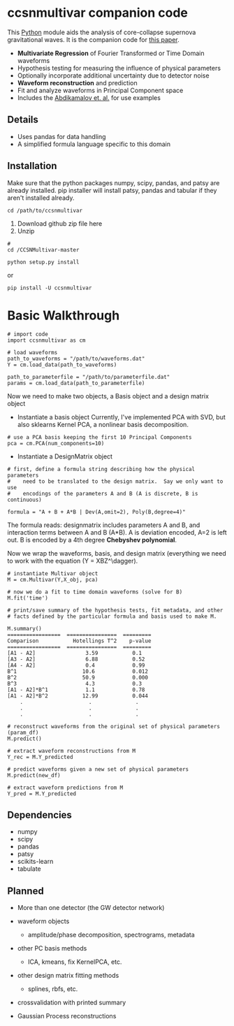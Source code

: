 # ccsnmultivar companion code


This [Python](http://www.python.org/) module aids the analysis of core-collapse supernova gravitational waves.  It is the companion code for [this paper](http://arxiv.org/abs/1406.1164).

* **Multivariate Regression** of Fourier Transformed or Time Domain waveforms
* Hypothesis testing for measuring the influence of physical parameters
* Optionally incorporate additional uncertainty due to detector noise
* **Waveform reconstruction** and prediction
* Fit and analyze waveforms in Principal Component space
* Includes the [Abdikamalov et. al.](http://arxiv.org/abs/1311.3678) for use examples 

## Details
* Uses pandas for data handling
* A simplified formula language specific to this domain

## Installation
Make sure that the python packages numpy, scipy, pandas, and patsy are already installed.
pip installer will install patsy, pandas and tabular if they aren't installed already.

    cd /path/to/ccsnmultivar
1. Download github zip file here
2. Unzip
```
# 
cd /CCSNMultivar-master

python setup.py install
```
or

    pip install -U ccsnmultivar

# Basic Walkthrough

```
# import code
import ccsnmultivar as cm

# load waveforms
path_to_waveforms = "/path/to/waveforms.dat"
Y = cm.load_data(path_to_waveforms)

path_to_parameterfile = "/path/to/parameterfile.dat"
params = cm.load_data(path_to_parameterfile)
```
Now we need to make two objects, a Basis object and a design matrix object

- Instantiate a basis object
    Currently, I've implemented PCA with SVD, but also sklearns Kernel PCA, a 
    nonlinear basis decomposition.
```
# use a PCA basis keeping the first 10 Principal Components
pca = cm.PCA(num_components=10)
```    
- Instantiate a DesignMatrix object
```
# first, define a formula string describing how the physical parameters
#    need to be translated to the design matrix.  Say we only want to use
#    encodings of the parameters A and B (A is discrete, B is continuous)

formula = "A + B + A*B | Dev(A,omit=2), Poly(B,degree=4)"
```
The formula reads: designmatrix includes parameters A and B, and interaction 
    terms between A and B (A*B).  A is deviation encoded, A=2 is left out.
    B is encoded by a 4th degree **Chebyshev polynomial**.

Now we wrap the waveforms, basis, and design matrix (everything we need to work
with the equation (Y = XBZ^\dagger).

```
# instantiate Multivar object
M = cm.Multivar(Y,X_obj, pca)

# now we do a fit to time domain waveforms (solve for B)
M.fit('time')

# print/save summary of the hypothesis tests, fit metadata, and other
# facts defined by the particular formula and basis used to make M.

M.summary()
=================  ================  =========
Comparison           Hotellings T^2    p-value
=================  ================  ========= 
[A1 - A2]                3.59           0.1
[A3 - A2]                6.88           0.52
[A4 - A2]                0.4            0.99
B^1                     10.6            0.012
B^2                     50.9            0.000
B^3                      4.3            0.3
[A1 - A2]*B^1            1.1            0.78
[A1 - A2]*B^2           12.99           0.044
    .                     .              .
    .                     .              .
    .                     .              .
    
# reconstruct waveforms from the original set of physical parameters (param_df)
M.predict()

# extract waveform reconstructions from M
Y_rec = M.Y_predicted

# predict waveforms given a new set of physical parameters
M.predict(new_df)

# extract waveform predictions from M
Y_pred = M.Y_predicted
```

## Dependencies
* numpy
* scipy
* pandas
* patsy
* scikits-learn
* tabulate

## Planned
* More than one detector (the GW detector network)
* waveform objects
  - amplitude/phase decomposition, spectrograms, metadata
* other PC basis methods 
  - ICA, kmeans, fix KernelPCA, etc.
* other design matrix fitting methods 
  - splines, rbfs, etc.
* crossvalidation with printed summary


* Gaussian Process reconstructions




